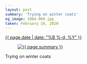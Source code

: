 ```yaml
---
layout: post
summary: 'Trying on winter coats'
og_image: 1064-960.jpg
taken: February 10, 2020
---
```


<div class="post">
 <time>
  <a href="/1064">
   {{ page.date | date: "%B %-d, %Y" }}
  </a>
 </time>
 <a href="/1064">
  <figure data-taken="2/10/2020">
   <img alt="{{ page.summary }}" sizes="(min-width: 700px) 50vw, calc(100vw - 2rem)" src="{{ site.assets_url }}/1064-480.jpg" srcset="{{ site.assets_url }}/1064-240.jpg 240w, {{ site.assets_url }}/1064-480.jpg 480w, {{ site.assets_url }}/1064-720.jpg 720w, {{ site.assets_url }}/1064-960.jpg 960w"/>
  </figure>
 </a>
 <span>
  Trying on winter coats
 </span>
</div>
